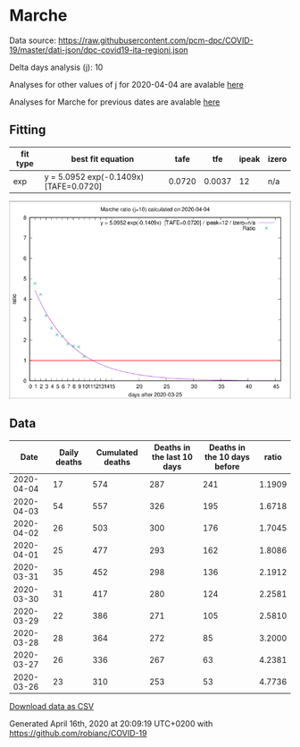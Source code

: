 # Marche

Data source: https://raw.githubusercontent.com/pcm-dpc/COVID-19/master/dati-json/dpc-covid19-ita-regioni.json

Delta days analysis (j): 10

Analyses for other values of j for 2020-04-04 are avalable [here](../2020-04-04/README.md)

Analyses for Marche for previous dates are avalable [here](../README.md)

## Fitting 
|fit type|best fit equation|tafe|tfe|ipeak|izero|
|-------|-----|--------|------|---|---|
|exp|y = 5.0952 exp(-0.1409x)  [TAFE=0.0720]|0.0720|0.0037|12|n/a|

![Plot](COVID-19_marche_j10_2020-04-04.png)

## Data
|Date|Daily deaths|Cumulated deaths|Deaths in the last 10 days|Deaths in the 10 days before|ratio|
|----|----------|-----------|-------|--------------------|-----|
|2020-04-04|17|574|287|241|1.1909|
|2020-04-03|54|557|326|195|1.6718|
|2020-04-02|26|503|300|176|1.7045|
|2020-04-01|25|477|293|162|1.8086|
|2020-03-31|35|452|298|136|2.1912|
|2020-03-30|31|417|280|124|2.2581|
|2020-03-29|22|386|271|105|2.5810|
|2020-03-28|28|364|272|85|3.2000|
|2020-03-27|26|336|267|63|4.2381|
|2020-03-26|23|310|253|53|4.7736|

[Download data as CSV](COVID-19_marche_j10_2020-04-04.csv)

Generated April 16th, 2020 at 20:09:19 UTC+0200 with https://github.com/robianc/COVID-19
